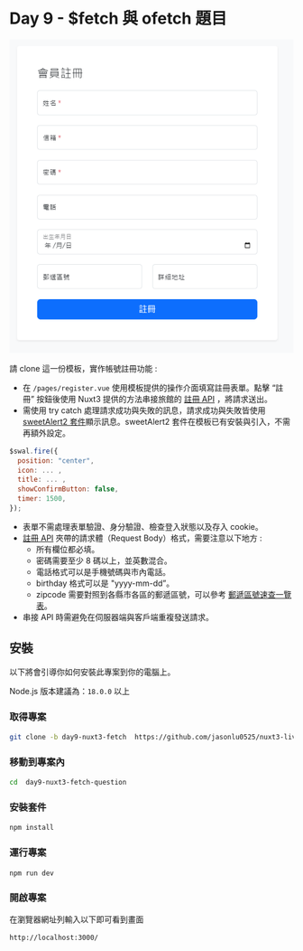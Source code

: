 # Day 9 - $fetch 與 ofetch 題目

![題目示意圖](image.png)

請 clone 這一份模板，實作帳號註冊功能 :

- 在 `/pages/register.vue` 使用模板提供的操作介面填寫註冊表單。點擊 “註冊” 按鈕後使用 Nuxt3 提供的方法串接旅館的 [註冊 API](https://nuxr3.zeabur.app/api/v1/user/signup) ，將請求送出。
- 需使用 try catch 處理請求成功與失敗的訊息，請求成功與失敗皆使用 [sweetAlert2 套件](https://sweetalert2.github.io/)顯示訊息。sweetAlert2 套件在模板已有安裝與引入，不需再額外設定。

```jsx
$swal.fire({
  position: "center",
  icon: ... ,
  title: ... ,
  showConfirmButton: false,
  timer: 1500,
});
```

- 表單不需處理表單驗證、身分驗證、檢查登入狀態以及存入 cookie。
- [註冊 API](https://nuxr3.zeabur.app/api/v1/user/signup) 夾帶的請求體（Request Body）格式，需要注意以下地方 :
  - 所有欄位都必填。
  - 密碼需要至少 8 碼以上，並英數混合。
  - 電話格式可以是手機號碼與市內電話。
  - birthday 格式可以是 "yyyy-mm-dd”。
  - zipcode 需要對照到各縣市各區的郵遞區號，可以參考 [郵遞區號速查一覽表](https://c2e.ezbox.idv.tw/zipcode.php)。
- 串接 API 時需避免在伺服器端與客戶端重複發送請求。

## 安裝

以下將會引導你如何安裝此專案到你的電腦上。

Node.js 版本建議為：`18.0.0` 以上

### 取得專案

```bash
git clone -b day9-nuxt3-fetch  https://github.com/jasonlu0525/nuxt3-live-question.git day9-nuxt3-fetch-question
```

### 移動到專案內

```bash
cd  day9-nuxt3-fetch-question
```

### 安裝套件

```bash
npm install
```

### 運行專案

```bash
npm run dev
```

### 開啟專案

在瀏覽器網址列輸入以下即可看到畫面

```bash
http://localhost:3000/
```
